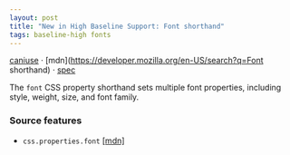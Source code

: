 ```yaml
---
layout: post
title: "New in High Baseline Support: Font shorthand"
tags: baseline-high fonts
---
```


[caniuse](https://caniuse.com/?search=font-shorthand) · [mdn](https://developer.mozilla.org/en-US/search?q=Font shorthand) · [spec](https://drafts.csswg.org/css-fonts-4/#font-prop)

The `font` CSS property shorthand sets multiple font properties, including style, weight, size, and font family.

### Source features

- ``css.properties.font`` [[mdn]](https://developer.mozilla.org/en-US/search?q=css.properties.font)
